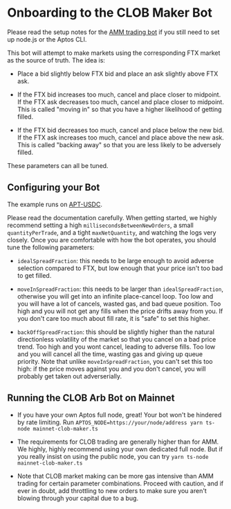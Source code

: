 # Onboarding to the CLOB Maker Bot

Please read the setup notes for the [AMM trading bot](OnboardingAMM.md) if you
still need to set up node.js or the Aptos CLI.

This bot will attempt to make markets using the corresponding FTX market as the
source of truth. The idea is:

- Place a bid slightly below FTX bid and place an ask slightly above FTX ask.

- If the FTX bid increases too much, cancel and place closer to midpoint. If the
  FTX ask decreases too much, cancel and place closer to midpoint. This is called
  "moving in" so that you have a higher likelihood of getting filled.

- If the FTX bid decreases too much, cancel and place below the new bid. If the
  FTX ask increases too much, cancel and place above the new ask. This is called
  "backing away" so that you are less likely to be adversely filled.

These parameters can all be tuned.

## Configuring your Bot

The example runs on
[APT-USDC](https://mainnet.aux.exchange/trade?coinx=0x1%3A%3Aaptos_coin%3A%3AAptosCoin&coiny=0x5e156f1207d0ebfa19a9eeff00d62a282278fb8719f4fab3a586a0a2c0fffbea%3A%3Acoin%3A%3AT).

Please read the documentation carefully. When getting started, we highly
recommend setting a high `millisecondsBetweenNewOrders`, a small
`quantityPerTrade`, and a tight `maxNetQuantity`, and watching the logs very
closely. Once you are comfortable with how the bot operates, you should tune the
following parameters:

- `idealSpreadFraction`: this needs to be large enough to avoid adverse
  selection compared to FTX, but low enough that your price isn't too bad to get
  filled.

- `moveInSpreadFraction`: this needs to be larger than `idealSpreadFraction`,
  otherwise you will get into an infinite place-cancel loop. Too low and you will
  have a lot of cancels, wasted gas, and bad queue position. Too high and you will
  not get any fills when the price drifts away from you. If you don't care too
  much about fill rate, it is "safe" to set this higher.

- `backOffSpreadFraction`: this should be slightly higher than the natural
  directionless volatility of the market so that you cancel on a bad price trend.
  Too high and you wont cancel, leading to adverse fills. Too low and you will
  cancel all the time, wasting gas and giving up queue priority. Note that
  unlike `moveInSpreadFraction`, you can't set this too high: if the price moves
  against you and you don't cancel, you will probably get taken out adverserially.

## Running the CLOB Arb Bot on Mainnet

- If you have your own Aptos full node, great! Your bot won't be hindered by
  rate limiting. Run `APTOS_NODE=https://your/node/address yarn ts-node mainnet-clob-maker.ts`

- The requirements for CLOB trading are generally higher than for AMM. We
  highly, highly recommend using your own dedicated full node. But if you really
  insist on using the public node, you can try `yarn ts-node mainnet-clob-maker.ts`

- Note that CLOB market making can be more gas intensive than AMM trading for
  certain parameter combinations. Proceed with caution, and if ever in doubt, add
  throttling to new orders to make sure you aren't blowing through your capital
  due to a bug.
